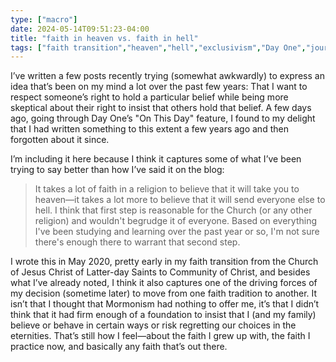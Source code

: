 ```yaml
---
type: ["macro"]
date: 2024-05-14T09:51:23-04:00
title: "faith in heaven vs. faith in hell"
tags: ["faith transition","heaven","hell","exclusivism","Day One","journaling","Church of Jesus Christ of Latter-day Saints","Community of Christ","Mormonism"]
---
```

I’ve written a few posts recently trying (somewhat awkwardly) to express an idea that’s been on my mind a lot over the past few years: That I want to respect someone’s right to hold a particular belief while being more skeptical about their right to insist that others hold that belief. A few days ago, going through Day One’s "On This Day" feature, I found to my delight that I had written something to this extent a few years ago and then forgotten about it since.

I’m including it here because I think it captures some of what I’ve been trying to say better than how I’ve said it on the blog: 

> It takes a lot of faith in a religion to believe that it will take you to heaven—it takes a lot more to believe that it will send everyone else to hell. I think that first step is reasonable for the Church (or any other religion) and wouldn't begrudge it of everyone. Based on everything I've been studying and learning over the past year or so, I'm not sure there's enough there to warrant that second step. 

I wrote this in May 2020, pretty early in my faith transition from the Church of Jesus Christ of Latter-day Saints to Community of Christ, and besides what I’ve already noted, I think it also captures one of the driving forces of my decision (sometime later) to move from one faith tradition to another. It isn’t that I thought that Mormonism had nothing to offer me, it’s that I didn’t think that it had firm enough of a foundation to insist that I (and my family) believe or behave in certain ways or risk regretting our choices in the eternities. That’s still how I feel—about the faith I grew up with, the faith I practice now, and basically any faith that’s out there.
